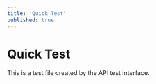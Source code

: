 ```yaml
---
title: 'Quick Test'
published: true
---
```


# Quick Test

This is a test file created by the API test interface.